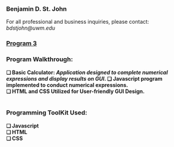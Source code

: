 <h3>Benjamin D. St. John</h3>
For all professional and business inquiries, please contact:<i> bdstjohn@uwm.edu</i>
<h3><a href="https://github.com/sanctusjack/Project-3-Calculator">Program 3</a></h3>
<h3>Program Walkthrough:</h3>
<b> ❏ Basic Calculator:
<i>Application designed to complete numerical expressions and display results on GUI</i>.
    ❏ Javascript program implemented to conduct numerical expressions.<br>
    ❏ HTML and CSS Utilized for User-friendly GUI Design.
<br>
<br>
<h3>Programming ToolKit Used:</h3>
    ❏ Javascript<br>
    ❏ HTML <br>
    ❏ CSS <br>

